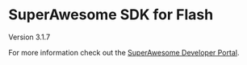 SuperAwesome SDK for Flash
==========================

Version 3.1.7

For more information check out the [SuperAwesome Developer Portal](https://developers.superawesome.tv/extdocs/sa-flash-sdk/html/index.html).
